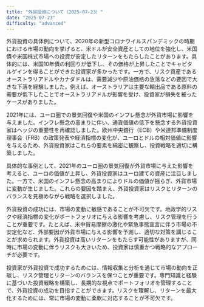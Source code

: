 ```yaml
---
title: "外貨投資について（2025-07-23）"
date: "2025-07-23"
difficulty: "advanced"
---
```


外貨投資の具体例について、2020年の新型コロナウイルスパンデミックの時期における市場の動向を挙げると、米ドルが安全資産としての地位を強化し、米国債や米国株式市場への投資が安定したリターンをもたらしたことがあります。具体的には、米国10年債の利回りが低下し、その価格が上昇したことでキャピタルゲインを得ることができた投資家が多かったです。一方で、リスク資産であるオーストラリアドルやカナダドルは、需要減少や原油価格の急落などの要因で大きな下落を経験しました。例えば、オーストラリアは主要な輸出品である原料の需要が低下したことでオーストラリアドルが影響を受け、投資家が損失を被ったケースがありました。

2021年には、ユーロ圏での景気回復や米国のインフレ懸念が外貨市場に影響を与えました。インフレ懸念の高まりに伴い、通貨価値の低下を懸念する外貨投資家はヘッジの重要性を再確認しました。欧州中央銀行（ECB）や米連邦準備制度理事会（FRB）の政策発表や経済指標の変化が、ユーロとドルの相対価値に影響を与えるため、外貨投資家はこれらの要素を綿密に観察し、投資戦略を適切に構築しました。

具体的な事例として、2021年のユーロ圏の景気回復が外貨市場に与えた影響を考えると、ユーロの価値が上昇し、外貨投資家はユーロ建ての資産に注目しました。一方で、米国のインフレ懸念の高まりによりドルの価値が揺らぎ、外貨市場に変動が生じました。これらの要因を踏まえ、外貨投資家はリスクとリターンのバランスを見極めながら戦略を選択しました。

外貨投資の成功には、市場の変動に敏感であることが不可欠です。地政学的リスクや経済指標の変化がポートフォリオに与える影響を考慮し、リスク管理を行うことが重要です。たとえば、米中貿易摩擦の激化や緊急事態宣言に伴う市場の不安定化など、外部要因が外貨市場に与える影響を予測し、適切な対策を講じることが求められます。外貨投資は高いリターンをもたらす可能性がありますが、同時に市場の変動に伴うリスクも大きいため、投資家は慎重かつ戦略的なアプローチが必要です。

投資家が外貨投資で成功するためには、情報収集と分析を通じて市場の動向を正碳し、リスク管理とリターンのバランスを保つことが重要です。専門知識と経験に基づいた投資戦略を構築し、長期的な視点でポートフォリオを管理することで、外貨投資の成功を目指すことができます。リスクを理解し、リターンを最大化するためには、常に市場の変動に柔軟に対応することが不可欠です。
